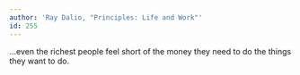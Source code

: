 ```yaml
---
author: 'Ray Dalio, "Principles: Life and Work"'
id: 255
---
```


...even the richest people feel short of the money they need to do the things they want to do.